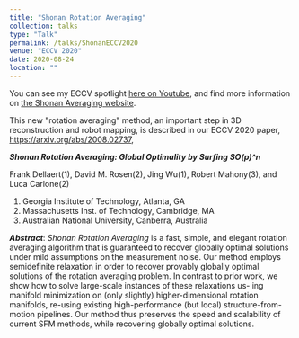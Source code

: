 ```yaml
---
title: "Shonan Rotation Averaging"
collection: talks
type: "Talk"
permalink: /talks/ShonanECCV2020
venue: "ECCV 2020"
date: 2020-08-24
location: ""
---
```


You can see my ECCV spotlight [here on Youtube](https://youtu.be/5ppaqMyHtE0), and find more information on [the Shonan Averaging website](https://dellaert.github.io/ShonanAveraging/).

This new "rotation averaging" method, an important step in 3D reconstruction and robot mapping, is described in our ECCV 2020 paper, https://arxiv.org/abs/2008.02737, 

***Shonan Rotation Averaging: Global Optimality by Surfing SO(p)^n***

Frank Dellaert(1), David M. Rosen(2), Jing Wu(1), Robert Mahony(3), and Luca Carlone(2)

1. Georgia Institute of Technology, Atlanta, GA
2. Massachusetts Inst. of Technology, Cambridge, MA
3. Australian National University, Canberra, Australia

***Abstract***: *Shonan Rotation Averaging* is a fast, simple, and elegant rotation averaging algorithm that is guaranteed to recover globally optimal solutions under mild assumptions on the measurement noise. Our method employs semidefinite relaxation in order to recover provably globally optimal solutions of the rotation averaging problem. In contrast to prior work, we show how to solve large-scale instances of these relaxations us- ing manifold minimization on (only slightly) higher-dimensional rotation manifolds, re-using existing high-performance (but local) structure-from- motion pipelines. Our method thus preserves the speed and scalability of current SFM methods, while recovering globally optimal solutions.
